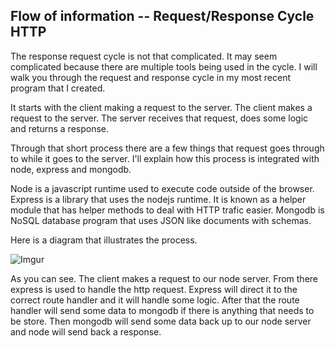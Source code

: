 ## Flow of information -- Request/Response  Cycle HTTP

The response request cycle is not that complicated. It may seem complicated because there are multiple tools being used in the cycle. I will walk you through the request and response cycle in my most recent program that I created.

It starts with the client making a request to the server. The client makes a request to the server. The server receives that request, does some logic and returns a response. 

Through that short process there are a few things that request goes through to while it goes to the server. I'll explain how this process is integrated with node, express and mongodb.

Node is a javascript runtime used to execute code outside of the browser. Express is a library that uses the nodejs runtime. It is known as a helper module that has helper methods to deal with HTTP trafic easier. Mongodb is NoSQL database program that uses JSON like documents with schemas. 

Here is a diagram that illustrates the process.

![Imgur](http://i.imgur.com/IGOfGRy.jpg)

As you can see. The client makes a request to our node server. From there express is used to handle the http request. Express will direct it to the correct route handler and it will handle some logic. After that the route handler will send some data to mongodb if there is anything that needs to be store. Then mongodb will send some data back up to our node server and node will send back a response.

